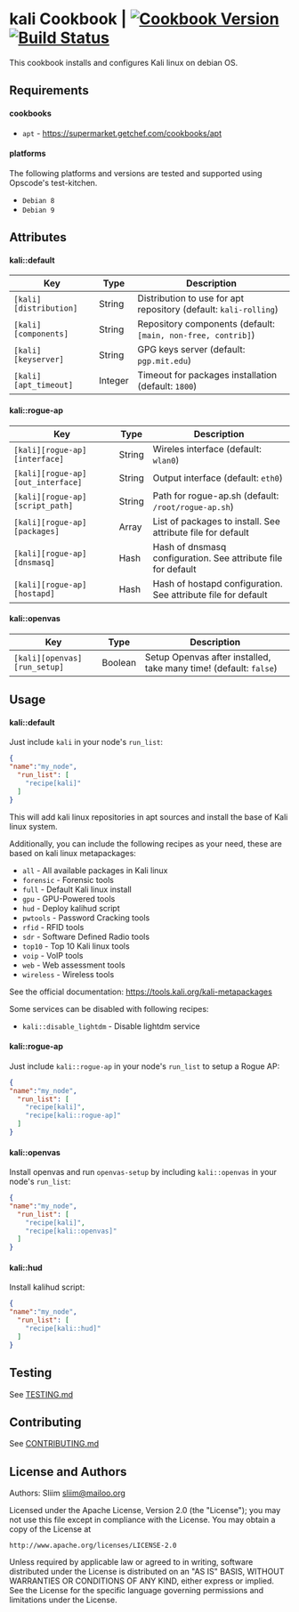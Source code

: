 kali Cookbook | [![Cookbook Version](https://img.shields.io/cookbook/v/kali.svg)](https://community.opscode.com/cookbooks/kali) [![Build Status](https://travis-ci.org/sliim-cookbooks/kali.svg?branch=master)](https://travis-ci.org/sliim-cookbooks/kali) 
==============
This cookbook installs and configures Kali linux on debian OS.

Requirements
------------
#### cookbooks
- `apt` - https://supermarket.getchef.com/cookbooks/apt

#### platforms
The following platforms and versions are tested and supported using Opscode's test-kitchen.  
- `Debian 8`
- `Debian 9`

Attributes
----------
#### kali::default
|  Key                   |  Type   |  Description                                                           |
| ---------------------- | ------- | ---------------------------------------------------------------------- |
| `[kali][distribution]` | String  | Distribution to use for apt repository (default: `kali-rolling`)       |
| `[kali][components]`   | String  | Repository components (default: `[main, non-free, contrib]`)     |
| `[kali][keyserver]`    | String  | GPG keys server (default: `pgp.mit.edu`)                               |
| `[kali][apt_timeout]`  | Integer | Timeout for packages installation (default: `1800`)                    |

#### kali::rogue-ap
|  Key                              |  Type   |  Description                                                  |
| --------------------------------- | ------- | ------------------------------------------------------------- |
| `[kali][rogue-ap][interface]`     | String  | Wireles interface (default: `wlan0`)                          |
| `[kali][rogue-ap][out_interface]` | String  | Output interface (default: `eth0`)                            |
| `[kali][rogue-ap][script_path]`   | String  | Path for rogue-ap.sh (default: `/root/rogue-ap.sh`)           |
| `[kali][rogue-ap][packages]`      | Array   | List of packages to install. See attribute file for default   |
| `[kali][rogue-ap][dnsmasq]`       | Hash    | Hash of dnsmasq configuration. See attribute file for default |
| `[kali][rogue-ap][hostapd]`       | Hash    | Hash of hostapd configuration. See attribute file for default |

#### kali::openvas
|  Key                         |  Type   |  Description                                                      |
| ---------------------------- | ------- | ----------------------------------------------------------------- |
| `[kali][openvas][run_setup]` | Boolean | Setup Openvas after installed, take many time! (default: `false`) |

Usage
-----
#### kali::default
Just include `kali` in your node's `run_list`:  

```json
{
"name":"my_node",
  "run_list": [
    "recipe[kali]"
  ]
}
```

This will add kali linux repositories in apt sources and install the base of Kali linux system.  

Additionally, you can include the following recipes as your need, these are based on kali linux metapackages:  
- `all` - All available packages in Kali linux  
- `forensic` - Forensic tools  
- `full` - Default Kali linux install  
- `gpu` - GPU-Powered tools  
- `hud` - Deploy kalihud script  
- `pwtools` - Password Cracking tools  
- `rfid` - RFID tools  
- `sdr` - Software Defined Radio tools  
- `top10` - Top 10 Kali linux tools  
- `voip` - VoIP tools  
- `web` - Web assessment tools  
- `wireless` - Wireless tools  

See the official documentation: https://tools.kali.org/kali-metapackages

Some services can be disabled with following recipes:
- `kali::disable_lightdm` - Disable lightdm service  

#### kali::rogue-ap
Just include `kali::rogue-ap` in your node's `run_list` to setup a Rogue AP:

```json
{
"name":"my_node",
  "run_list": [
    "recipe[kali]",
    "recipe[kali::rogue-ap]"
  ]
}
```

#### kali::openvas
Install openvas and run `openvas-setup` by including `kali::openvas` in your node's `run_list`:

```json
{
"name":"my_node",
  "run_list": [
    "recipe[kali]",
    "recipe[kali::openvas]"
  ]
}
```

#### kali::hud
Install kalihud script:

```json
{
"name":"my_node",
  "run_list": [
    "recipe[kali::hud]"
  ]
}
```

Testing
-------
See [TESTING.md](TESTING.md)

Contributing
------------
See [CONTRIBUTING.md](CONTRIBUTING.md)

License and Authors
-------------------
Authors: Sliim <sliim@mailoo.org> 

Licensed under the Apache License, Version 2.0 (the "License"); you may not use this file except in compliance with the License. You may obtain a copy of the License at

    http://www.apache.org/licenses/LICENSE-2.0

Unless required by applicable law or agreed to in writing, software distributed under the License is distributed on an "AS IS" BASIS, WITHOUT WARRANTIES OR CONDITIONS OF ANY KIND, either express or implied. See the License for the specific language governing permissions and limitations under the License.
